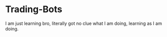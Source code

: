 # Trading-Bots
I am just learning bro, literally got no clue what I am doing, learning as I am doing. 
